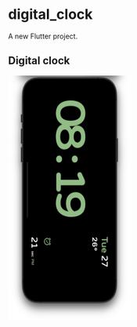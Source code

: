# digital_clock

A new Flutter project.

## Digital clock

<img src = "https://github.com/Zimil-Patel/digital_clock/blob/main/snaps/digital_clock" width = "250" height = "500"> &nbsp;&nbsp;&nbsp;&nbsp;